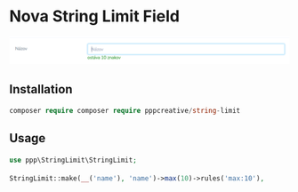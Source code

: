 # Nova String Limit Field


<img src="img.png">


## Installation

``` php
composer require composer require pppcreative/string-limit
```

## Usage

``` php
use ppp\StringLimit\StringLimit;

StringLimit::make(__('name'), 'name')->max(10)->rules('max:10'),
```


